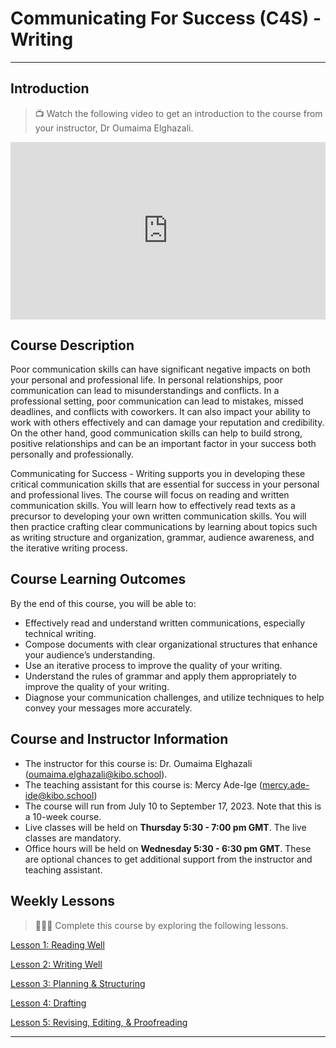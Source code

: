 # Communicating For Success (C4S) - Writing
---

## Introduction

> 📺 Watch the following video to get an introduction to the course from your instructor, Dr Oumaima Elghazali.

<div style="position: relative; padding-bottom: 56.25%; height: 0;"><iframe src="https://www.youtube.com/embed/n9SWnfREiyY" title="YouTube video player" frameborder="0" allow="accelerometer; autoplay; clipboard-write; encrypted-media; gyroscope; picture-in-picture" allowfullscreen style="position: absolute; top: 0; left: 0; width: 100%; height: 100%;"></iframe></div> 

## Course Description

Poor communication skills can have significant negative impacts on both your personal and professional life. In personal relationships, poor communication can lead to misunderstandings and conflicts. In a professional setting, poor communication can lead to mistakes, missed deadlines, and conflicts with coworkers. It can also impact your ability to work with others effectively and can damage your reputation and credibility. On the other hand, good communication skills can help to build strong, positive relationships and can be an important factor in your success both personally and professionally.

Communicating for Success - Writing supports you in developing these critical communication skills that are essential for success in your personal and professional lives. The course will focus on reading and written communication skills. You will learn how to effectively read texts as a precursor to developing your own written communication skills. You will then practice crafting clear communications by learning about topics such as writing structure and organization, grammar, audience awareness, and the iterative writing process. 

## Course Learning Outcomes
By the end of this course, you will be able to:

- Effectively read and understand written communications, especially technical writing.
- Compose documents with clear organizational structures that enhance your audience’s understanding.
- Use an iterative process to improve the quality of your writing.
- Understand the rules of grammar and apply them appropriately to improve the quality of your writing.
- Diagnose your communication challenges, and utilize techniques to help convey your messages more accurately.

## Course and Instructor Information
- The instructor for this course is: Dr. Oumaima Elghazali (oumaima.elghazali@kibo.school).
- The teaching assistant for this course is: Mercy Ade-Ige (mercy.ade-ide@kibo.school)
- The course will run from July 10 to September 17, 2023. Note that this is a 10-week course.
- Live classes will be held on **Thursday 5:30 - 7:00 pm GMT**. The live classes are mandatory.
- Office hours will be held on **Wednesday 5:30 - 6:30 pm GMT**. These are optional chances to get additional support from the instructor and teaching assistant.

## Weekly Lessons
> 👩🏿‍🏫 Complete this course by exploring the following lessons.

[Lesson 1: Reading Well](/communicating-for-success/reading-well.md)

[Lesson 2: Writing Well](/communicating-for-success/writing-well.md)

[Lesson 3: Planning & Structuring](/communicating-for-success/planning-structuring.md)

[Lesson 4: Drafting](/communicating-for-success/drafting.md)

[Lesson 5: Revising, Editing, & Proofreading](/communicating-for-success/revising-editing-proofreading.md)

<!--[Lesson 6: Writing Review](/communicating-for-success/professionalism-in-written-communication.md) -->

---
